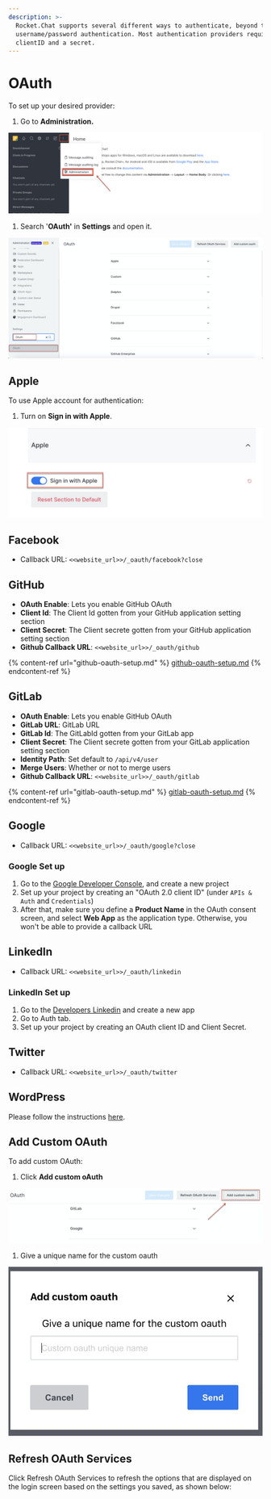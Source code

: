 ```yaml
---
description: >-
  Rocket.Chat supports several different ways to authenticate, beyond the basic
  username/password authentication. Most authentication providers require a
  clientID and a secret.
---
```


# OAuth

To set up your desired provider:

1. Go to **Administration.**

![](<../../../../.gitbook/assets/image (27).png>)

1. Search '**OAuth'** in **Settings** and open it.

![](<../../../../.gitbook/assets/image (132).png>)

## Apple

To use Apple account for authentication:

1. Turn on **Sign in with Apple**.

![](<../../../../.gitbook/assets/image (133).png>)

## Facebook

* Callback URL: `<<website_url>>/_oauth/facebook?close`

## GitHub

* **OAuth Enable**: Lets you enable GitHub OAuth
* **Client Id**: The Client Id gotten from your GitHub application setting section
* **Client Secret**: The Client secrete gotten from your GitHub application setting section
* **Github Callback URL**: `<<website_url>>/_oauth/github`

{% content-ref url="github-oauth-setup.md" %}
[github-oauth-setup.md](github-oauth-setup.md)
{% endcontent-ref %}

## GitLab

* **OAuth Enable**: Lets you enable GitHub OAuth
* **GitLab URL**: GitLab URL
* **GitLab Id**: The GitLabId gotten from your GitLab app
* **Client Secret**: The Client secrete gotten from your GitLab application setting section
* **Identity Path**: Set default to `/api/v4/user`
* **Merge Users**: Whether or not to merge users
* **Github Callback URL**: `<<website_url>>/_oauth/gitlab`

{% content-ref url="gitlab-oauth-setup.md" %}
[gitlab-oauth-setup.md](gitlab-oauth-setup.md)
{% endcontent-ref %}

## Google

* Callback URL: `<<website_url>>/_oauth/google?close`

### Google Set up

1. Go to the [Google Developer Console](https://console.developers.google.com), and create a new project
2. Set up your project by creating an "OAuth 2.0 client ID" (under `APIs & Auth` and `Credentials`)
3. After that, make sure you define a **Product Name** in the OAuth consent screen, and select **Web App** as the application type. Otherwise, you won't be able to provide a callback URL

## LinkedIn

* Callback URL: `<<website_url>>/_oauth/linkedin`

### LinkedIn Set up

1. Go to the [Developers Linkedin](https://www.linkedin.com/developers/) and create a new app
2. Go to Auth tab.
3. Set up your project by creating an OAuth client ID and Client Secret.

## Twitter

* Callback URL: `<<website_url>>/_oauth/twitter`

## WordPress

Please follow the instructions [here](https://docs.rocket.chat/guides/administrator-guides/authentication/oauth/wordpress).

## Add Custom OAuth

To add custom OAuth:

1. Click **Add custom oAuth**

![](<../../../../.gitbook/assets/image (134).png>)

1. Give a unique name for the custom oauth

![](<../../../../.gitbook/assets/image (135).png>)

## Refresh OAuth Services

Click Refresh OAuth Services to refresh the options that are displayed on the login screen based on the settings you saved, as shown below:
